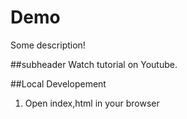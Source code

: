 # Demo

Some description!

##subheader
Watch tutorial on Youtube.

##Local Developement 
1. Open index,html in your browser
